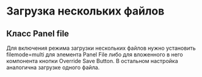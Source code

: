 # Загрузка нескольких файлов

## Класс Panel file

Для включения режима загрузки нескольких файлов нужно установить filemode=multi для элемента Panel File либо для вложенного в него компонента кнопки Override Save Button. В остальном настройка аналогична загрузке одного файла.
